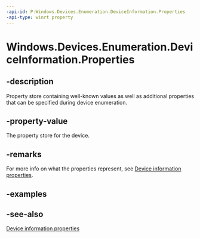 ```yaml
---
-api-id: P:Windows.Devices.Enumeration.DeviceInformation.Properties
-api-type: winrt property
---
```


<!-- Property syntax
public Windows.Foundation.Collections.IMapView<string, object> Properties { get; }
-->

# Windows.Devices.Enumeration.DeviceInformation.Properties

## -description
Property store containing well-known values as well as additional properties that can be specified during device enumeration.

## -property-value
The property store for the device.

## -remarks
For more info on what the properties represent, see [Device information properties](/windows/uwp/devices-sensors/device-information-properties).

## -examples

## -see-also
[Device information properties](/windows/uwp/devices-sensors/device-information-properties)
